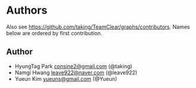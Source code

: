 Authors
=======

Also see https://github.com/taking/TeamClear/graphs/contributors.
Names below are ordered by first contribution.

Author
------

- HyungTag Park <consine2@gmail.com> (@taking)
- Namgi Hwang <leave922@naver.com> (@leave922)
- Yueun Kim <yueuns@gmail.com> (@Yueun)
